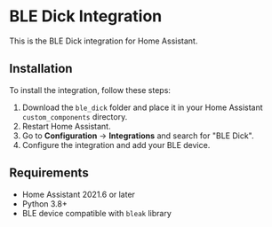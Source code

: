 # BLE Dick Integration

This is the BLE Dick integration for Home Assistant.

## Installation

To install the integration, follow these steps:

1. Download the `ble_dick` folder and place it in your Home Assistant `custom_components` directory.
2. Restart Home Assistant.
3. Go to **Configuration** → **Integrations** and search for "BLE Dick".
4. Configure the integration and add your BLE device.

## Requirements

- Home Assistant 2021.6 or later
- Python 3.8+
- BLE device compatible with `bleak` library